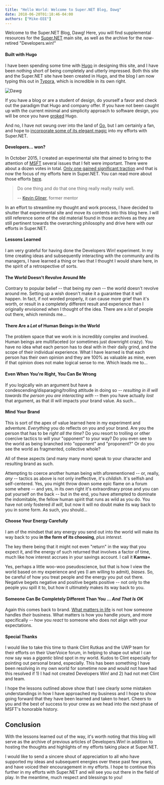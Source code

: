 ```yaml
---
title: "Hello World: Welcome to Super.NET Blog, Dawg"
date: 2018-06-20T01:18:46-04:00
authors: ["Mike-EEE"]
---
```


Welcome to the Super.NET Blog, Dawg!  Here, you will find supplemental resources for the [Super.NET](https://superdotnet.run/) main site, as well as the archive for the now-retired "Developers.win!"

#### Built with Hugo

I have been spending some time with [Hugo](https://gohugo.io) in designing this site, and I have been nothing short of being completely and utterly impressed.  Both this site and the Super.NET site have been created in Hugo, and the blog I am now typing this out in [Typora](https://typora.io/), which is incredible in its own right.

![Dawg](/images/Dawg.jpg)

If you have a blog or are a student of design, do yourself a favor and check out the paradigm that Hugo and company offer.  If you have not been caught up with the current minimal and simplicity approach to software design, you will be once you have [groked](https://en.wikipedia.org/wiki/Grok) Hugo.

And no, I have not swung over into the land of [Go](https://golang.org/), but I am certainly a fan, and hope to [incorporate some of its elegant magic](https://en.wikipedia.org/wiki/Ren%C3%A9_Girard#Mimetic_desire) into my efforts with Super.NET.

#### Developers... won?

In October 2015, I created an experimental site that aimed to bring to the attention of [MSFT](/2018/06/msft-vs-ms/) several issues that I felt were important.  There were about a dozen votes in total.  [Only one gained significant traction](https://visualstudio.uservoice.com/forums/121579-visual-studio-ide/suggestions/10027638-create-a-ubiquitous-net-client-application-develo) and that is now the focus of my efforts here in Super.NET.  You can read more about those efforts [here](https://superdotnet.run).

> Do one thing and do that one thing really really really well.
>
> -- [Kevin Gliner](http://www.kevingliner.com/), former mentor

In an effort to streamline my thought and work process, I have decided to shutter that experimental site and move its contents into this blog here.  I will still reference some of the old material found in those archives as they are still pertinent towards the overarching philosophy and drive here with our efforts in Super.NET.

#### Lessons Learned

I am very grateful for having done the Developers Win! experiment.  In my time creating ideas and subsequently interacting with the community and its managers, I have learned a thing or two that I thought I would share here, in the spirit of a retrospective of sorts.

#### The World Doesn't Revolve Around Me

Contrary to popular belief -- that being *my own* -- the world doesn't revolve around me.  Setting up a wish doesn't make it a guarantee that it will happen.  In fact, if not worded properly, it can cause more grief than it's worth, or result in a completely different result and experience than I originally envisioned when I thought of the idea.  There are a *lot* of people out there, which reminds me...

#### There Are a *Lot* of Human Beings in the World

The problem space that we work in is incredibly complex and involved.  Human beings are multifaceted (or sometimes just downright crazy).  You have no idea what each person has to deal with in their daily grind, and the scope of their individual experience.  What I have learned is that each person has their own opinion and they are 100% as valuable as mine, even if that opinion does not make logical sense to me.  Which leads me to...

#### Even When You're Right, You Can Be Wrong

If you logically win an argument but have a condescending/disparaging/trolling attitude in doing so -- *resulting in ill will towards the person you are interacting with* -- then you have actually *lost* that argument, as that ill will impacts your brand value.  As such...

#### Mind Your Brand

This is sort of the apex of value learned here in my experiment and adventure.  *Everything* you do reflects on you and your brand.  Are you the person that has to be *right all the time*?  Do you resort to trolling or other coercive tactics to will your "opponent" to your way?  Do you even see to the world as being branched into "opponent" and "proponent?"  Or do you see the world as fragmented, collective whole?  

All of these aspects (and many many more) speak to your character and resulting brand as such.

Attempting to coerce another human being with aforementioned -- or, really, *any* -- tactics as above is not only ineffective, it's *childish*.  It's selfish and self-centered.  Yes, you might throw down some epic flame on a forum some where -- and yes, in its own right it's extraordinary prose and you can pat yourself on the back -- but in the end, you have attempted to dominate the indomitable, the fellow human spirit that runs as wild as you do.  You have not only fostered *ill will*, but now it will no doubt make its way back to you in some form.  As such, you should...

#### Choose Your Energy Carefully

I am of the mindset that any energy you send out into the world will make its way back to you **in the form of its choosing**, *plus interest*.  

The key there being that it might not even "return" in the way that you expect it, and the energy of such returned that involves a factor of time, much like how interest accrues in your savings account.  I call it **Karma+**.  

Yes, perhaps a little woo-woo pseudoscience, but that is how I view the world based on my experience and yes (I am willing to admit), *biases*.  So, be careful of how you treat people and the energy you put out there.  Negative begets negative and positive begets positive -- not only to the people you spill it to, but how it ultimately makes its way back to you.

#### Someone Can Be Completely Different Than You ... *And That Is OK*

Again this comes back to brand.  [What matters in life](https://youtu.be/Oo9buo9Mtos) is not how someone handles *their* business.  What matters is how you handle *yours*, and more specifically -- how you *react* to someone who does not align with your expectations.

#### Special Thanks

I would like to take this time to thank Clint Rutkas and the UWP team for their efforts on their UserVoice forum, in helping to shape out what I can now say was a *gigantic* blind spot in my world.  Kudos to Clint especially for pointing out personal brand, especially.  This has been something I have been resolving in my own world for sometime now and would not have had this resolved if 1) I had not created Developers Win! and 2) had not met Clint and team.

I hope the lessons outlined above show that I see clearly some mistaken understandings in how I have approached my business and I hope to show going forward that they have been learned and taken to heart.  Cheers to you and the best of success to your crew as we head into the next  phase of MSFT's honorable history.

## Conclusion

With the lessons learned out of the way, it's worth noting that this blog will serve as the archive of previous articles of Developers.Win! in addition to hosting the thoughts and highlights of my efforts taking place at Super.NET.  

I would like to send a sincere shout of appreciation to all who have supported my ideas and subsequent energies over these past few years, and have voiced their encouragement in my efforts.  I hope to continue this further in my efforts with Super.NET and will see you out there in the field of play.  In the meantime, much respect and blessings to you!